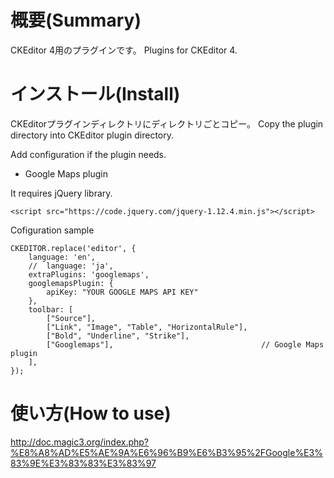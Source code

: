 # 概要(Summary)

CKEditor 4用のプラグインです。
Plugins for CKEditor 4.

# インストール(Install)
CKEditorプラグインディレクトリにディレクトリごとコピー。
Copy the plugin directory into CKEditor plugin directory.

Add configuration if the plugin needs.

* Google Maps plugin

It requires jQuery library.

```
<script src="https://code.jquery.com/jquery-1.12.4.min.js"></script>
```

Cofiguration sample
```
CKEDITOR.replace('editor', {
	language: 'en',
	//	language: 'ja',
	extraPlugins: 'googlemaps',
	googlemapsPlugin: {
		apiKey: "YOUR GOOGLE MAPS API KEY"
	},
	toolbar: [
		["Source"],                                  
		["Link", "Image", "Table", "HorizontalRule"],
		["Bold", "Underline", "Strike"],             
		["Googlemaps"],                                 // Google Maps plugin
	],
});
```

# 使い方(How to use)

http://doc.magic3.org/index.php?%E8%A8%AD%E5%AE%9A%E6%96%B9%E6%B3%95%2FGoogle%E3%83%9E%E3%83%83%E3%83%97
